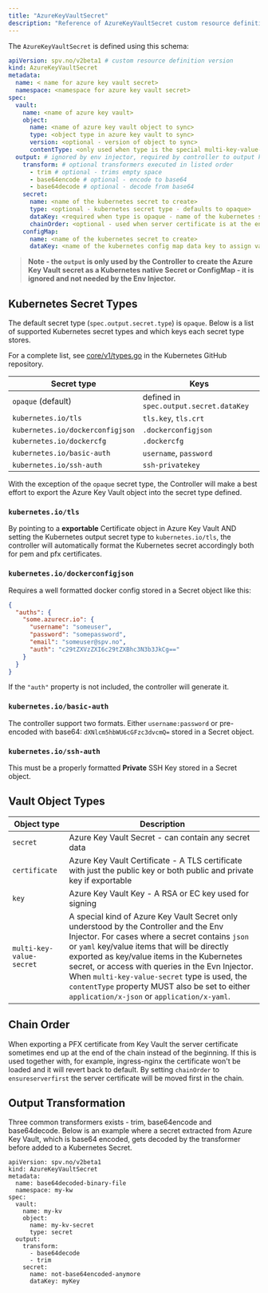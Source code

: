 ```yaml
---
title: "AzureKeyVaultSecret"
description: "Reference of AzureKeyVaultSecret custom resource definition"
---
```


The `AzureKeyVaultSecret` is defined using this schema:

```yaml
apiVersion: spv.no/v2beta1 # custom resource definition version
kind: AzureKeyVaultSecret
metadata:
  name: < name for azure key vault secret>
  namespace: <namespace for azure key vault secret>
spec:
  vault:
    name: <name of azure key vault>
    object:
      name: <name of azure key vault object to sync>
      type: <object type in azure key vault to sync>
      version: <optional - version of object to sync>
      contentType: <only used when type is the special multi-key-value-secret - either application/x-json or application/x-yaml>
  output: # ignored by env injector, required by controller to output kubernetes secret
    transform: # optional transformers executed in listed order
      - trim # optional - trims empty space
      - base64encode # optional - encode to base64
      - base64decode # optional - decode from base64
    secret: 
      name: <name of the kubernetes secret to create>
      type: <optional - kubernetes secret type - defaults to opaque>
      dataKey: <required when type is opaque - name of the kubernetes secret data key to assign value to - ignored for all other types>
      chainOrder: <optional - used when server certificate is at the end of the chain - set to ensureserverfirst>
    configMap:
      name: <name of the kubernetes secret to create>
      dataKey: <name of the kubernetes config map data key to assign value to>

```

> **Note - the `output` is only used by the Controller to create the Azure Key Vault secret as a Kubernetes native Secret or ConfigMap - it is ignored and not needed by the Env Injector.**

## Kubernetes Secret Types

The default secret type (`spec.output.secret.type`) is `opaque`. Below is a list of supported Kubernetes secret types and which keys each secret type stores.

For a complete list, see [core/v1/types.go](https://github.com/kubernetes/api/blob/49be0e3344fe443eb3d23105225ed2f1ab1e6cab/core/v1/types.go#L4950) in the Kubernetes GitHub repository.

| Secret type                      | Keys |
| -------------------------------- | ---- |
| `opaque` (default)               | defined in `spec.output.secret.dataKey` |
| `kubernetes.io/tls`              | `tls.key`, `tls.crt` |
| `kubernetes.io/dockerconfigjson` | `.dockerconfigjson` |
| `kubernetes.io/dockercfg`        | `.dockercfg` |
| `kubernetes.io/basic-auth`       | `username`, `password` |
| `kubernetes.io/ssh-auth`         | `ssh-privatekey` |


With the exception of the `opaque` secret type, the Controller will make a best effort to export the Azure Key Vault object into the secret type defined.

### `kubernetes.io/tls`

By pointing to a **exportable** Certificate object in Azure Key Vault AND setting the Kubernetes output secret type to `kubernetes.io/tls`, the controller will automatically format the Kubernetes secret accordingly both for pem and pfx certificates.

### `kubernetes.io/dockerconfigjson`

Requires a well formatted docker config stored in a Secret object like this:

```json
{
  "auths": {
    "some.azurecr.io": {
      "username": "someuser",
      "password": "somepassword",
      "email": "someuser@spv.no",
      "auth": "c29tZXVzZXI6c29tZXBhc3N3b3JkCg=="
    }
  }
}
```

If the `"auth"` property is not included, the controller will generate it.

### `kubernetes.io/basic-auth`

The controller support two formats. Either `username:password` or pre-encoded with base64: `dXNlcm5hbWU6cGFzc3dvcmQ=` stored in a Secret object.

### `kubernetes.io/ssh-auth`

This must be a properly formatted **Private** SSH Key stored in a Secret object.

## Vault Object Types

| Object type   | Description |
| ------------- | ----------- |
| `secret`      | Azure Key Vault Secret - can contain any secret data |
| `certificate` | Azure Key Vault Certificate - A TLS certificate with just the public key or both public and private key if exportable |
| `key`         | Azure Key Vault Key - A RSA or EC key used for signing |
| `multi-key-value-secret`  | A special kind of Azure Key Vault Secret only understood by the Controller and the Env Injector. For cases where a secret contains `json` or `yaml` key/value items that will be directly exported as key/value items in the Kubernetes secret, or access with queries in the Evn Injector. When `multi-key-value-secret` type is used, the `contentType` property MUST also be set to either `application/x-json` or `application/x-yaml`. |

## Chain Order

When exporting a PFX certificate from Key Vault the server certificate sometimes end up at the end of the chain instead of the beginning. If this is used together with, for example, ingress-nginx the certificate won't be loaded and it will revert back to default. By setting `chainOrder` to `ensureserverfirst` the server certificate will be moved first in the chain.

## Output Transformation

Three common transformers exists - trim, base64encode and base64decode. Below is an example where a secret extracted from Azure Key Vault, which is base64 encoded, gets decoded by the transformer before added to a Kubernetes Secret.

```
apiVersion: spv.no/v2beta1
kind: AzureKeyVaultSecret
metadata:
  name: base64decoded-binary-file
  namespace: my-kw
spec:
  vault:
    name: my-kv
    object:
      name: my-kv-secret
      type: secret
  output:
    transform:
      - base64decode
      - trim
    secret:
      name: not-base64encoded-anymore
      dataKey: myKey
```